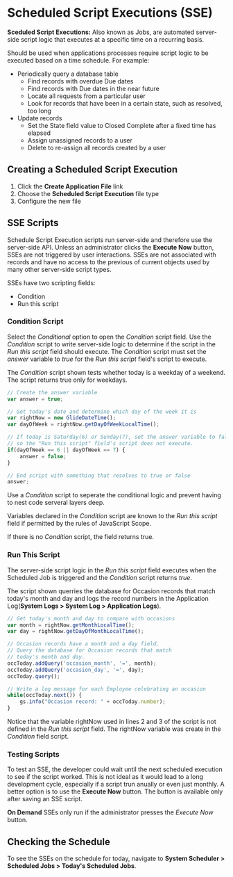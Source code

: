 # Scheduled Script Executions (SSE)
**Sceduled Script Executions:** Also known as Jobs, are automated server-side script logic that executes at a specific time on a recurring basis.

Should be used when applications processes require script logic to be executed based on a time schedule.  For example:
- Periodically query a database table
	- Find records with overdue Due dates
	- Find records with Due dates in the near future
	- Locate all requests from a particular user
	- Look for records that have been in a certain state, such as resolved, too long
- Update records
	- Set the State field value to Closed Complete after a fixed time has elapsed
	- Assign unassigned records to a user
	- Delete to re-assign all records created by a user

## Creating a Scheduled Script Execution
1. Click the **Create Application File** link
2. Choose the **Scheduled Script Execution** file type
3. Configure the new file

## SSE Scripts
Schedule Script Execution scripts run server-side and therefore use the server-side API.  Unless an administrator clicks the **Execute Now** button, SSEs are not triggered by user interactions.  SSEs are not associated with records and have no access to the previous of current objects used by many other server-side script types.

SSEs have two scripting fields:
- Condition
- Run this script

### Condition Script
Select the *Conditional* option to open the *Condition* script field.  Use the *Condition* script to write server-side logic to determine if the script in the *Run this script* field should execute.  The *Condition* script must set the *answer* variable to *true* for the *Run this script* field's script to execute.

The *Condition* script shown tests whether today is a weekday of a weekend.  The script returns true only for weekdays.

```js
// Create the answer variable
var answer = true;

// Get today's date and determine which day of the week it is
var rightNow = new GlideDateTime();
var dayOfWeek = rightNow.getDayOfWeekLocalTime();

// If today is Saturday(6) or Sunday(7), set the answer variable to false
// so the "Run this script" field's script does not execute.
if(dayOfWeek == 6 || dayOfWeek == 7) {
	answer = false;
}

// End script with something that resolves to true or false
answer;
```

Use a *Condition* script to seperate the conditional logic and prevent having to nest code serveral layers deep.

Variables declared in the *Condition* script are known to the *Run this script* field if permitted by the rules of JavaScript Scope.

If there is no *Condition* script, the field returns true.

### Run This Script
The server-side script logic in the *Run this script* field executes when the Scheduled Job is triggered and the *Condition* script returns *true*.

The script shown querries the database for Occasion records that match today's month and day and logs the record numbers in the Application Log(**System Logs > System Log > Application Logs**).

```js
// Get today's month and day to compare with occasions
var month = rightNow.getMonthLocalTime();
var day = rightNow.getDayOfMonthLocalTime();

// Occasion records have a month and a day field.
// Query the database for Occasion records that match
// today's month and day.
occToday.addQuery('occasion_month', '=', month);
occToday.addQuery('occasion_day', '=', day);
occToday.query();

// Write a log message for each Employee celebrating an occasion
while(occToday.next()) {
	gs.info("Occasion record: " + occToday.number);
}
```

Notice that the variable rightNow used in lines 2 and 3 of the script is not defined in the *Run this script* field.  The rightNow variable was create in the *Condition* field script.

### Testing Scripts
To test an SSE, the developer could wait until the next scheduled execution to see if the script worked.  This is not ideal as it would lead to a long development cycle, especially if a script trun anually or even just monthly.  A better option is to use the **Execute Now** button.  The button is available only after saving an SSE script.

**On Demand** SSEs only run if the administrator presses the *Execute Now* button.

## Checking the Schedule
To see the SSEs on the schedule for today, navigate to **System Scheduler > Scheduled Jobs > Today's Scheduled Jobs**.